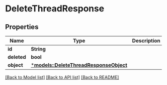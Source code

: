 # DeleteThreadResponse

## Properties
Name | Type | Description | Notes
------------ | ------------- | ------------- | -------------
**id** | **String** |  | 
**deleted** | **bool** |  | 
**object** | [***models::DeleteThreadResponseObject**](DeleteThreadResponse_object.md) |  | 

[[Back to Model list]](../README.md#documentation-for-models) [[Back to API list]](../README.md#documentation-for-api-endpoints) [[Back to README]](../README.md)


